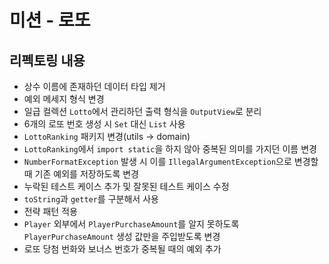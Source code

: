# 미션 - 로또

## 리펙토링 내용

- 상수 이름에 존재하던 데이터 타입 제거
- 예외 메세지 형식 변경
- 일급 컬렉션 `Lotto`에서 관리하던 출력 형식을 `OutputView`로 분리
- 6개의 로또 번호 생성 시 `Set` 대신 `List` 사용
- `LottoRanking` 패키지 변경(utils -> domain)
- `LottoRanking`에서 `import static`을 하지 않아 중복된 의미를 가지던 이름 변경
- `NumberFormatException` 발생 시 이를 `IllegalArgumentException`으로 변경할 때 기존 예외를 저장하도록 변경
- 누락된 테스트 케이스 추가 및 잘못된 테스트 케이스 수정
- `toString`과 `getter`를 구분해서 사용
- 전략 패턴 적용
- `Player` 외부에서 `PlayerPurchaseAmount`를 알지 못하도록 `PlayerPurchaseAmount` 생성 값만을 주입받도록 변경
- 로또 당첨 번화와 보너스 번호가 중복될 때의 예외 추가